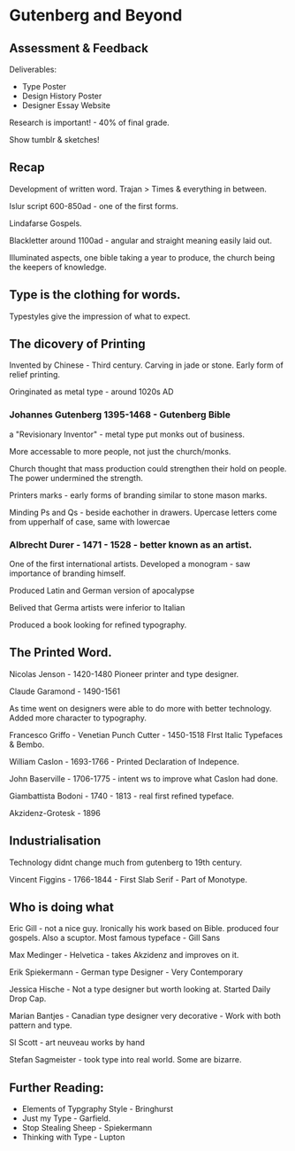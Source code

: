 # Gutenberg and Beyond

## Assessment & Feedback

Deliverables:

- Type Poster 
- Design History Poster
- Designer Essay Website

Research is important! - 40% of final grade. 

Show tumblr & sketches! 

## Recap

Development of written word. Trajan > Times & everything in between. 

Islur script 600-850ad - one of the first forms. 

Lindafarse Gospels. 

Blackletter around 1100ad - angular and straight meaning easily laid out. 

Illuminated aspects, one bible taking a year to produce, the church being the keepers of knowledge. 

## Type is the clothing for words. 

Typestyles give the impression of what to expect. 

## The dicovery of Printing

Invented by Chinese - Third century. Carving in jade or stone. Early form of relief printing. 

Oringinated as metal type - around 1020s AD

### Johannes Gutenberg 1395-1468 - Gutenberg Bible

a "Revisionary Inventor" - metal type put monks out of business. 

More accessable to more people, not just the church/monks. 

Church thought that mass production could strengthen their hold on people. The power undermined the strength. 

Printers marks - early forms of branding similar to stone mason marks. 

Minding Ps and Qs - beside eachother in drawers.
Upercase letters come from upperhalf of case, same with lowercae

### Albrecht Durer - 1471 - 1528 - better known as an artist. 

One of the first international artists. Developed a monogram - saw importance of branding himself. 

Produced Latin and German version of apocalypse

Belived that Germa artists were inferior to Italian

Produced a book looking for refined typography. 

## The Printed Word.

Nicolas Jenson - 1420-1480 Pioneer printer and type designer. 

Claude Garamond - 1490-1561

As time went on designers were able to do more with better technology. Added more character to typography. 

Francesco Griffo - Venetian Punch Cutter - 1450-1518 FIrst Italic Typefaces & Bembo. 

William Caslon - 1693-1766 - Printed Declaration of Indepence. 

John Baserville - 1706-1775 - intent ws to improve what Caslon had done. 

Giambattista Bodoni - 1740 - 1813 - real first refined typeface. 

Akzidenz-Grotesk - 1896

## Industrialisation

Technology didnt change much from gutenberg to 19th century.

Vincent Figgins - 1766-1844 - First Slab Serif - Part of Monotype. 

## Who is doing what 

Eric Gill - not a nice guy. Ironically his work based on Bible. produced four gospels. 
Also a scuptor. Most famous typeface - Gill Sans 

Max Medinger - Helvetica - takes Akzidenz and improves on it. 

Erik Spiekermann - German type Designer - Very Contemporary 

Jessica Hische - Not a type designer but worth looking at. Started Daily Drop Cap.

Marian Bantjes - Canadian type designer very decorative - Work with both pattern and type. 

SI Scott - art neuveau works by hand 

Stefan Sagmeister - took type into real world. Some are bizarre. 

## Further Reading: 

- Elements of Typgraphy Style - Bringhurst
- Just my Type - Garfield. 
- Stop Stealing Sheep - Spiekermann
- Thinking with Type - Lupton







